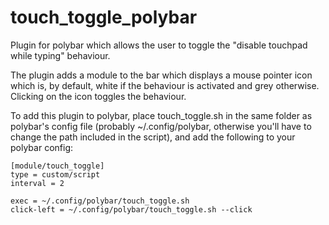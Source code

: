 # touch_toggle_polybar
Plugin for polybar which allows the user to toggle the "disable touchpad while typing" behaviour.

The plugin adds a module to the bar which displays a mouse pointer icon which is, by default, white if the behaviour is activated and grey otherwise. Clicking on the icon toggles the behaviour.

To add this plugin to polybar, place touch_toggle.sh in the same folder as polybar's config file (probably ~/.config/polybar, otherwise you'll have to change the path included in the script), and add the following to your polybar config:


```
[module/touch_toggle]
type = custom/script
interval = 2

exec = ~/.config/polybar/touch_toggle.sh
click-left = ~/.config/polybar/touch_toggle.sh --click
```
